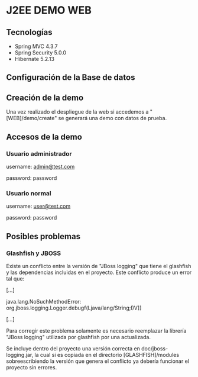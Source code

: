 # J2EE DEMO WEB
## Tecnologías
- Spring MVC 4.3.7
- Spring Security 5.0.0
- Hibernate 5.2.13
## Configuración de la Base de datos
## Creación de la demo
Una vez realizado el despliegue de la web si accedemos a "[WEB]/demo/create"
se generará una demo con datos de prueba.
## Accesos de la demo
### Usuario administrador
username: admin@test.com

password: password
### Usuario normal
username: user@test.com

password: password
## Posibles problemas
### Glashfish y JBOSS
Existe un conflicto entre la versión de "JBoss logging" que tiene el glashfish y las 
dependencias incluidas en el proyecto. Este conflicto produce un error tal que:

[...]

java.lang.NoSuchMethodError: org.jboss.logging.Logger.debugf(Ljava/lang/String;I)V]]

[...]

Para corregir este problema solamente es necesario reemplazar la librería "JBoss logging"
utilizada por glashfish por una actualizada.

Se incluye dentro del proyecto una versión correcta en doc/jboss-logging.jar, 
la cual si es copiada en el directorio [GLASHFISH]/modules sobreescribiendo la 
versión que genera el conflicto ya debería funcionar el proyecto sin errores.
